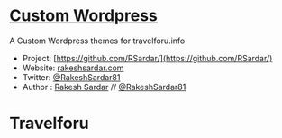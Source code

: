 # [Custom Wordpress](http://rakeshsardar.com)

A Custom Wordpress themes for travelforu.info

* Project: [https://github.com/RSardar/](https://github.com/RSardar/)
* Website: [rakeshsardar.com](http://rakeshsardar.com)
* Twitter: [@RakeshSardar81](https://twitter.com/RakeshSardar81)
* Author : [Rakesh Sardar](http://rakeshsardar.com) // [@RakeshSardar81](http://twitter.com/RakeshSardar81)


# Travelforu

